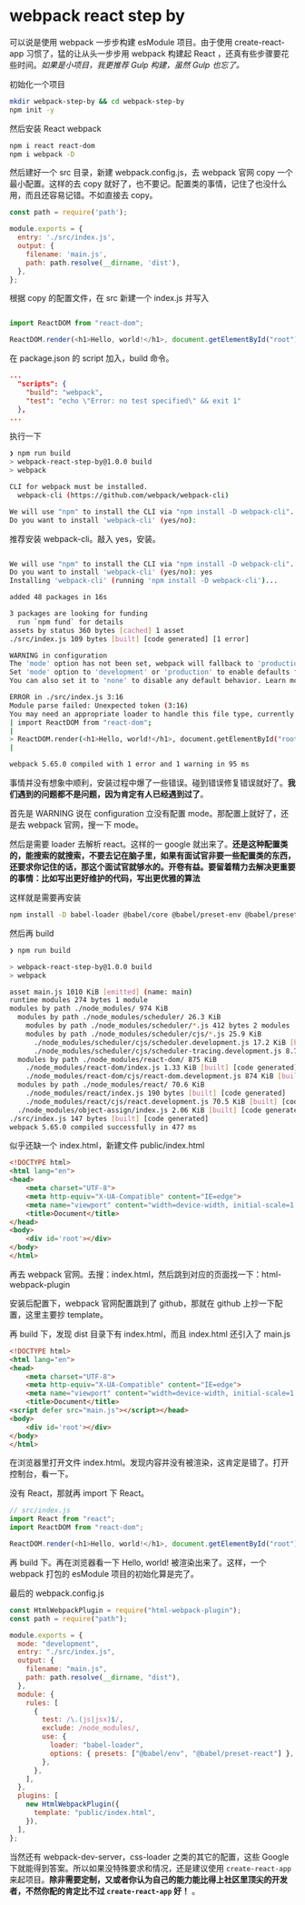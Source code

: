 # webpack react step by

可以说是使用 webpack 一步步构建 esModule 项目。由于使用 create-react-app 习惯了，猛的让从头一步步用 webpack 构建起 React ，还真有些步骤要花些时间。_如果是小项目，我更推荐 Gulp 构建，虽然 Gulp 也忘了。_

初始化一个项目

```bash
mkdir webpack-step-by && cd webpack-step-by
npm init -y
```

然后安装 React webpack

```bash
npm i react react-dom
npm i webpack -D
```

然后建好一个 src 目录，新建 webpack.config.js，去 webpack 官网 copy 一个最小配置。这样的去 copy 就好了，也不要记。配置类的事情，记住了也没什么用，而且还容易记错。不如直接去 copy。

```javascript
const path = require('path');

module.exports = {
  entry: './src/index.js',
  output: {
    filename: 'main.js',
    path: path.resolve(__dirname, 'dist'),
  },
};
```

根据 copy 的配置文件，在 src 新建一个 index.js 并写入

```javascript

import ReactDOM from "react-dom";

ReactDOM.render(<h1>Hello, world!</h1>, document.getElementById("root"));
```

在 package.json 的 script 加入，build 命令。

```json
...
  "scripts": {
    "build": "webpack",
    "test": "echo \"Error: no test specified\" && exit 1"
  },
...
```

执行一下

```bash
❯ npm run build  
> webpack-react-step-by@1.0.0 build
> webpack

CLI for webpack must be installed.
  webpack-cli (https://github.com/webpack/webpack-cli)

We will use "npm" to install the CLI via "npm install -D webpack-cli".
Do you want to install 'webpack-cli' (yes/no): 
```
推荐安装 webpack-cli。敲入 yes，安装。

```bash

We will use "npm" to install the CLI via "npm install -D webpack-cli".
Do you want to install 'webpack-cli' (yes/no): yes
Installing 'webpack-cli' (running 'npm install -D webpack-cli')...

added 48 packages in 16s

3 packages are looking for funding
  run `npm fund` for details
assets by status 360 bytes [cached] 1 asset
./src/index.js 109 bytes [built] [code generated] [1 error]

WARNING in configuration
The 'mode' option has not been set, webpack will fallback to 'production' for this value.
Set 'mode' option to 'development' or 'production' to enable defaults for each environment.
You can also set it to 'none' to disable any default behavior. Learn more: https://webpack.js.org/configuration/mode/

ERROR in ./src/index.js 3:16
Module parse failed: Unexpected token (3:16)
You may need an appropriate loader to handle this file type, currently no loaders are configured to process this file. See https://webpack.js.org/concepts#loaders
| import ReactDOM from "react-dom";
| 
> ReactDOM.render(<h1>Hello, world!</h1>, document.getElementById("root"));
| 

webpack 5.65.0 compiled with 1 error and 1 warning in 95 ms
```

事情并没有想象中顺利，安装过程中爆了一些错误。碰到错误修复错误就好了。**我们遇到的问题都不是问题，因为肯定有人已经遇到过了**。

首先是 WARNING 说在 configuration 立没有配置 mode。那配置上就好了，还是去 webpack 官网，搜一下 mode。

然后是需要 loader 去解析 react。这样的一 google 就出来了。**还是这种配置类的，能搜索的就搜索，不要去记在脑子里，如果有面试官非要一些配置类的东西，还要求你记住的话，那这个面试官就够水的。开卷有益。要留着精力去解决更重要的事情：比如写出更好维护的代码，写出更优雅的算法**

这样就是需要再安装 

```bash
npm install -D babel-loader @babel/core @babel/preset-env @babel/preset-react webpack 
```

然后再 build

```bash
❯ npm run build 

> webpack-react-step-by@1.0.0 build
> webpack

asset main.js 1010 KiB [emitted] (name: main)
runtime modules 274 bytes 1 module
modules by path ./node_modules/ 974 KiB
  modules by path ./node_modules/scheduler/ 26.3 KiB
    modules by path ./node_modules/scheduler/*.js 412 bytes 2 modules
    modules by path ./node_modules/scheduler/cjs/*.js 25.9 KiB
      ./node_modules/scheduler/cjs/scheduler.development.js 17.2 KiB [built] [code generated]
      ./node_modules/scheduler/cjs/scheduler-tracing.development.js 8.79 KiB [built] [code generated]
  modules by path ./node_modules/react-dom/ 875 KiB
    ./node_modules/react-dom/index.js 1.33 KiB [built] [code generated]
    ./node_modules/react-dom/cjs/react-dom.development.js 874 KiB [built] [code generated]
  modules by path ./node_modules/react/ 70.6 KiB
    ./node_modules/react/index.js 190 bytes [built] [code generated]
    ./node_modules/react/cjs/react.development.js 70.5 KiB [built] [code generated]
  ./node_modules/object-assign/index.js 2.06 KiB [built] [code generated]
./src/index.js 147 bytes [built] [code generated]
webpack 5.65.0 compiled successfully in 477 ms

```

似乎还缺一个 index.html，新建文件 public/index.html

```html
<!DOCTYPE html>
<html lang="en">
<head>
    <meta charset="UTF-8">
    <meta http-equiv="X-UA-Compatible" content="IE=edge">
    <meta name="viewport" content="width=device-width, initial-scale=1.0">
    <title>Document</title>
</head>
<body>
    <div id='root'></div>
</body>
</html>
```

再去 webpack 官网。去搜：index.html，然后跳到对应的页面找一下：html-webpack-plugin

安装后配置下，webpack 官网配置跳到了 github，那就在 github 上抄一下配置，这里主要抄 template。

再 build 下，发现 dist 目录下有 index.html，而且 index.html 还引入了 main.js
```html
<!DOCTYPE html>
<html lang="en">
<head>
    <meta charset="UTF-8">
    <meta http-equiv="X-UA-Compatible" content="IE=edge">
    <meta name="viewport" content="width=device-width, initial-scale=1.0">
    <title>Document</title>
<script defer src="main.js"></script></head>
<body>
    <div id='root'></div>
</body>
</html>
```

在浏览器里打开文件 index.html。发现内容并没有被渲染，这肯定是错了。打开控制台，看一下。

没有 React，那就再 import 下 React。

```javascript
// src/index.js
import React from "react";
import ReactDOM from "react-dom";

ReactDOM.render(<h1>Hello, world!</h1>, document.getElementById("root"));
```

再 build 下。再在浏览器看一下 Hello, world! 被渲染出来了。这样，一个 webpack 打包的 esModule 项目的初始化算是完了。

最后的 webpack.config.js

```javascript
const HtmlWebpackPlugin = require("html-webpack-plugin");
const path = require("path");

module.exports = {
  mode: "development",
  entry: "./src/index.js",
  output: {
    filename: "main.js",
    path: path.resolve(__dirname, "dist"),
  },
  module: {
    rules: [
      {
        test: /\.(js|jsx)$/,
        exclude: /node_modules/,
        use: {
          loader: "babel-loader",
          options: { presets: ["@babel/env", "@babel/preset-react"] },
        },
      },
    ],
  },
  plugins: [
    new HtmlWebpackPlugin({
      template: "public/index.html",
    }),
  ],
};

```

当然还有 webpack-dev-server，css-loader 之类的其它的配置，这些 Google 下就能得到答案。所以如果没特殊要求和情况，还是建议使用 `create-react-app` 来起项目。**除非需要定制，又或者你认为自己的能力能比得上社区里顶尖的开发者，不然你配的肯定比不过 `create-react-app` 好！** 。









